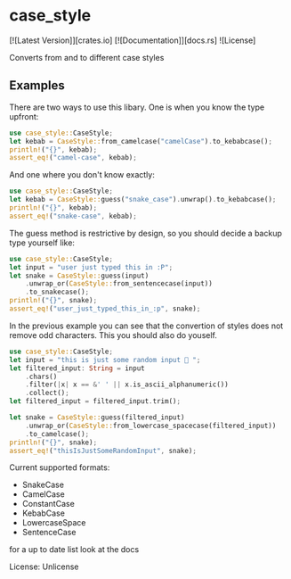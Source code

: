 # case_style

[![Latest Version]][crates.io] [![Documentation]][docs.rs] ![License]

Converts from and to different case styles

## Examples
There are two ways to use this libary. One is when you know the type upfront:
```rust
use case_style::CaseStyle;
let kebab = CaseStyle::from_camelcase("camelCase").to_kebabcase();
println!("{}", kebab);
assert_eq!("camel-case", kebab);
```

And one where you don't know exactly:
```rust
use case_style::CaseStyle;
let kebab = CaseStyle::guess("snake_case").unwrap().to_kebabcase();
println!("{}", kebab);
assert_eq!("snake-case", kebab);
```

The guess method is restrictive by design, so you should decide a backup type yourself like:
```rust
use case_style::CaseStyle;
let input = "user just typed this in :P";
let snake = CaseStyle::guess(input)
    .unwrap_or(CaseStyle::from_sentencecase(input))
    .to_snakecase();
println!("{}", snake);
assert_eq!("user_just_typed_this_in_:p", snake);
```

In the previous example you can see that the convertion of styles does not remove odd characters. This you should also do youself.
```rust
use case_style::CaseStyle;
let input = "this is just some random input 🦖 ";
let filtered_input: String = input
    .chars()
    .filter(|x| x == &' ' || x.is_ascii_alphanumeric())
    .collect();
let filtered_input = filtered_input.trim();

let snake = CaseStyle::guess(filtered_input)
    .unwrap_or(CaseStyle::from_lowercase_spacecase(filtered_input))
    .to_camelcase();
println!("{}", snake);
assert_eq!("thisIsJustSomeRandomInput", snake);
```

Current supported formats:
  - SnakeCase
  - CamelCase
  - ConstantCase
  - KebabCase
  - LowercaseSpace
  - SentenceCase

for a up to date list look at the docs

License: Unlicense
